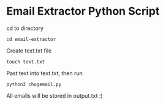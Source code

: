 # Email Extractor Python Script

cd to directory

```
cd email-extractor
```

Create text.txt file
```
touch text.txt
```

Past text into text.txt, then run
```
python3 chugemail.py
```

All emails will be stored in output.txt
:)
